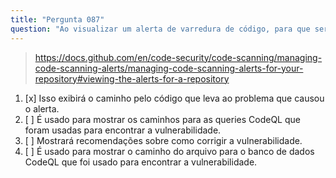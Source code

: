 ```yaml
---
title: "Pergunta 087"
question: "Ao visualizar um alerta de varredura de código, para que serve a opção `Mostrar caminhos`?"
---
```


> https://docs.github.com/en/code-security/code-scanning/managing-code-scanning-alerts/managing-code-scanning-alerts-for-your-repository#viewing-the-alerts-for-a-repository
1. [x] Isso exibirá o caminho pelo código que leva ao problema que causou o alerta.
1. [ ] É usado para mostrar os caminhos para as queries CodeQL que foram usadas para encontrar a vulnerabilidade.
1. [ ] Mostrará recomendações sobre como corrigir a vulnerabilidade.
1. [ ] É usado para mostrar o caminho do arquivo para o banco de dados CodeQL que foi usado para encontrar a vulnerabilidade.
